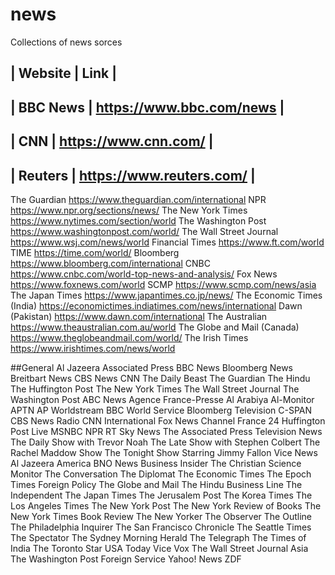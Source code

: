 # news
Collections of news sorces

| Website	| Link |
-----------------------------------------
| BBC News |	https://www.bbc.com/news |
-------------------------------------------
| CNN	| https://www.cnn.com/ |
------------------------------------------
| Reuters |	https://www.reuters.com/ |
-------------------------------------------
The Guardian	https://www.theguardian.com/international
NPR	https://www.npr.org/sections/news/
The New York Times	https://www.nytimes.com/section/world
The Washington Post	https://www.washingtonpost.com/world/
The Wall Street Journal	https://www.wsj.com/news/world
Financial Times	https://www.ft.com/world
TIME	https://time.com/world/
Bloomberg	https://www.bloomberg.com/international
CNBC	https://www.cnbc.com/world-top-news-and-analysis/
Fox News	https://www.foxnews.com/world
SCMP	https://www.scmp.com/news/asia
The Japan Times	https://www.japantimes.co.jp/news/
The Economic Times (India)	https://economictimes.indiatimes.com/news/international
Dawn (Pakistan)	https://www.dawn.com/international
The Australian	https://www.theaustralian.com.au/world
The Globe and Mail (Canada)	https://www.theglobeandmail.com/world/
The Irish Times	https://www.irishtimes.com/news/world


##General
Al Jazeera
Associated Press
BBC News
Bloomberg News
Breitbart News
CBS News
CNN
The Daily Beast
The Guardian
The Hindu
The Huffington Post
The New York Times
The Wall Street Journal
The Washington Post
ABC News
Agence France-Presse
Al Arabiya
Al-Monitor
APTN
AP Worldstream
BBC World Service
Bloomberg Television
C-SPAN
CBS News Radio
CNN International
Fox News Channel
France 24
Huffington Post Live
MSNBC
NPR
RT
Sky News
The Associated Press Television News
The Daily Show with Trevor Noah
The Late Show with Stephen Colbert
The Rachel Maddow Show
The Tonight Show Starring Jimmy Fallon
Vice News
Al Jazeera America
BNO News
Business Insider
The Christian Science Monitor
The Conversation
The Diplomat
The Economic Times
The Epoch Times
Foreign Policy
The Globe and Mail
The Hindu Business Line
The Independent
The Japan Times
The Jerusalem Post
The Korea Times
The Los Angeles Times
The New York Post
The New York Review of Books
The New York Times Book Review
The New Yorker
The Observer
The Outline
The Philadelphia Inquirer
The San Francisco Chronicle
The Seattle Times
The Spectator
The Sydney Morning Herald
The Telegraph
The Times of India
The Toronto Star
USA Today
Vice
Vox
The Wall Street Journal Asia
The Washington Post Foreign Service
Yahoo! News
ZDF
